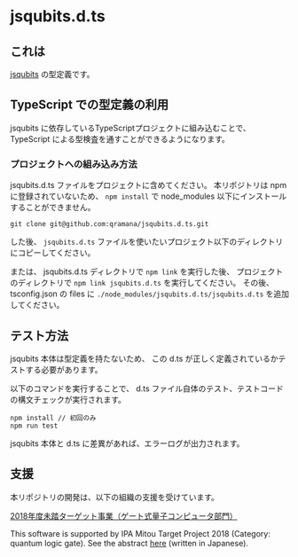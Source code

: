 # jsqubits.d.ts

## これは

[jsqubits](https://github.com/davidbkemp/jsqubits) の型定義です。

## TypeScript での型定義の利用

jsqubits に依存しているTypeScriptプロジェクトに組み込むことで、 TypeScript による型検査を通すことができるようになります。

### プロジェクトへの組み込み方法

jsqubits.d.ts ファイルをプロジェクトに含めてください。
本リポジトリは npm に登録されていないため、 `npm install` で node_modules 以下にインストールすることができません。

```
git clone git@github.com:qramana/jsqubits.d.ts.git
```

した後、 `jsqubits.d.ts` ファイルを使いたいプロジェクト以下のディレクトリにコピーしてください。

または、 jsqubits.d.ts ディレクトリで `npm link` を実行した後、
プロジェクトのディレクトリで `npm link jsqubits.d.ts` を実行してください。
その後、tsconfig.json の files に `./node_modules/jsqubits.d.ts/jsqubits.d.ts` を追加してください。

## テスト方法

jsqubits 本体は型定義を持たないため、 この d.ts が正しく定義されているかテストする必要があります。

以下のコマンドを実行することで、 d.ts ファイル自体のテスト、テストコードの構文チェックが実行されます。

```
npm install // 初回のみ
npm run test
```

jsqubits 本体と d.ts に差異があれば、エラーログが出力されます。

## 支援

本リポジトリの開発は、以下の組織の支援を受けています。

[2018年度未踏ターゲット事業（ゲート式量子コンピュータ部門）](https://www.ipa.go.jp/jinzai/target/2018/koubo2_index.html)

This software is supported by IPA Mitou Target Project 2018 (Category: quantum logic gate).
See the abstract [here](https://www.ipa.go.jp/jinzai/target/2018/koubo2_index.html) (written in Japanese).
